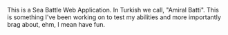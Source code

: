This is a Sea Battle Web Application. In Turkish we call, "Amiral Batti".
This is something I've been working on to test my abilities and more importantly brag about, ehm, I mean have fun.
